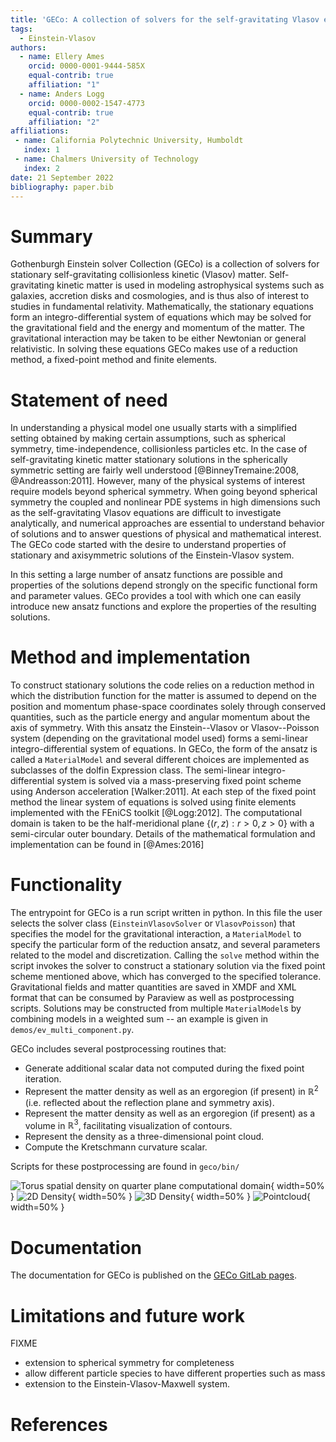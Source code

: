 ```yaml
---
title: 'GECo: A collection of solvers for the self-gravitating Vlasov equations'
tags:
  - Einstein-Vlasov
authors:
  - name: Ellery Ames
	orcid: 0000-0001-9444-585X
    equal-contrib: true
    affiliation: "1"
  - name: Anders Logg
    orcid: 0000-0002-1547-4773
    equal-contrib: true
    affiliation: "2"
affiliations:
 - name: California Polytechnic University, Humboldt
   index: 1
 - name: Chalmers University of Technology
   index: 2
date: 21 September 2022
bibliography: paper.bib
---
```


# Summary

Gothenburgh Einstein solver Collection (GECo) is a collection of solvers for stationary self-gravitating collisionless kinetic (Vlasov) matter. 
Self-gravitating kinetic matter is used in modeling astrophysical systems such as galaxies, accretion disks and cosmologies, and is thus also of interest to studies in fundamental relativity. 
Mathematically, the stationary equations form an integro-differential system of equations which may be solved for the gravitational field and the energy and momentum of the matter.
The gravitational interaction may be taken to be either Newtonian or general relativistic.
In solving these equations GECo makes use of a reduction method, a fixed-point method and finite elements.

# Statement of need

In understanding a physical model one usually starts with a simplified setting obtained by making certain assumptions, such as spherical symmetry, time-independence, collisionless particles etc. 
In the case of self-gravitating kinetic matter stationary solutions in the spherically symmetric setting are fairly well understood [@BinneyTremaine:2008, @Andreasson:2011].
However, many of the physical systems of interest require models beyond spherical symmetry. 
When going beyond spherical symmetry the coupled and nonlinear PDE systems in high dimensions such as the self-gravitating Vlasov equations are difficult to investigate analytically, and numerical approaches are essential to understand behavior of solutions and to answer questions of physical and mathematical interest.
The GECo code started with the desire to understand properties of stationary and axisymmetric solutions of the Einstein-Vlasov system. 

In this setting a large number of ansatz functions are possible and properties of the solutions depend strongly on the specific functional form and parameter values. 
GECo provides a tool with which one can easily introduce new ansatz functions and explore the properties of the resulting solutions.

<!-- - unlike spherical symmetry, in axisymmetry the solution outside of the matter distribution is not canonical, and far-field boundary conditions must be applied.
- kinetic matter is of fundamental interest in gravitating systems and has played an important role in galactic models [@BinneyTremaine2008] and cosmology [@Ringstrom2017].
- Coupled and nonlinear PDE systems in high dimensions such as the self-gravitating Vlasov equations are difficult to investigate analytically, and numerical approaches are essential to understand behavior of solutions and to answer  questions of physical and mathematical interest.

We can cite stuff like this: [@amesAxisymmetricStationarySolutions2016] and [@amesCosmicStringBlack2019]. -->

# Method and implementation

To construct stationary solutions the code relies on a reduction method in which the distribution function for the matter is assumed to depend on the position and momentum phase-space coordinates solely through conserved quantities, such as the particle energy and angular momentum about the axis of symmetry. 
With this ansatz the Einstein--Vlasov or Vlasov--Poisson system (depending on the gravitational model used) forms a semi-linear integro-differential system of equations. 
In GECo, the form of the ansatz is called a `MaterialModel` and several different choices are implemented as subclasses of the dolfin Expression class.
The semi-linear integro-differential system is solved via a mass-preserving fixed point scheme using Anderson acceleration [Walker:2011]. 
At each step of the fixed point method the linear system of equations is solved using finite elements implemented with the FEniCS toolkit [@Logg:2012]. 
The computational domain is taken to be the half-meridional plane $\{(r,z): r>0, z>0 \}$ with a semi-circular outer boundary.
Details of the mathematical formulation and implementation can be found in [@Ames:2016]

<!-- FIXME
- reduction based on method of [NAME] by which the distribution is a function of the conserved quantities. This results in a semilinear system of equations for the gravitational field.
- FEM (say something about implementation and limitations of the scheme (eg which FE are used, and does the code provide hte user with any flexibility.))
- Mass-preserving fixed point scheme to solve the nonlinear system of equations with Anderson acceleration. 
- Mesh refinement  -->

# Functionality
The entrypoint for GECo is a run script written in python. 
In this file the user selects the solver class (`EinsteinVlasovSolver` or `VlasovPoisson`) that specifies the model for the gravitational interaction, a `MaterialModel` to specify the particular form of the reduction ansatz, and several parameters related to the model and discretization. 
Calling the `solve` method within the script invokes the solver to construct a stationary solution via the fixed point scheme mentioned above, which has converged to the specified tolerance.
Gravitational fields and matter quantities are saved in XMDF and XML format that can be consumed by Paraview as well as postprocessing scripts. 
Solutions may be constructed from multiple `MaterialModel`s by combining models in a weighted sum -- an example is given in `demos/ev_multi_component.py`. 

GECo includes several postprocessing routines that:

* Generate additional scalar data not computed during the fixed point iteration. 
* Represent the matter density as well as an ergoregion (if present) in $\mathbb{R}^2$ (i.e. reflected about the reflection plane and symmetry axis).
* Represent the matter density as well as an ergoregion (if present) as a volume in $\mathbb{R}^3$, facilitating visualization of contours. 
* Represent the density as a three-dimensional point cloud. 
* Compute the Kretschmann curvature scalar.

Scripts for these postprocessing are found in `geco/bin/`

![Torus spatial density on quarter plane computational domain](./figures/density_computational_domain.png){ width=50% }
![2D Density](./figures/density_2d_density.png){ width=50% }
![3D Density](./figures/density_3d_density.png){ width=50% }
![Pointcloud](./figures/density_3d_pointcloud.png){ width=50% }

<!-- FIXME (examples of where and for what GECO has been used.)
- Stationary solutions based on EL-ansatz
- Multi-species solutions 
- Postprocessing routines and info, regarding ergoregions
- Newtonian gravity or general relativity. 
- point cloud representation
- Files saved to xmdf format, which can be viewed in Paraview -->

# Documentation

The documentation for GECo is published on the
[GECo GitLab pages](https://gitlab.com/alogg/geco).

# Limitations and future work

FIXME
- extension to spherical symmetry for completeness
- allow different particle species to have different properties such as mass
- extension to the Einstein-Vlasov-Maxwell system. 

<!-- # Acknowledgements

FIXME -->

# References
